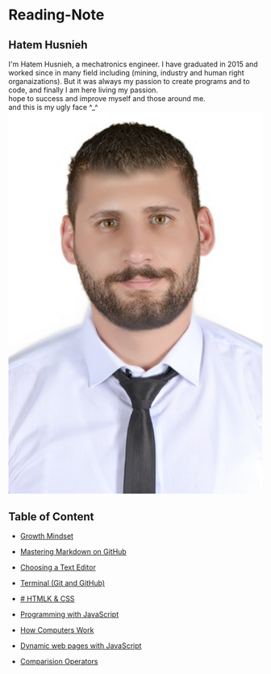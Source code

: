 # Reading-Note
## Hatem Husnieh  
I'm Hatem Husnieh, a mechatronics engineer. I have graduated in 2015 and worked since in many field including (mining, industry and human right organaizations). But it was always my passion to create programs and to code, and finally I am here living my passion.  
hope to success and improve myself and those around me.  
and this is my ugly face ^_^
![Me !!!](mini-ProPic.jpeg)  

## Table of Content
* [Growth Mindset](https://hatemhusnieh.github.io/Reading-Note/read0)  

* [Mastering Markdown on GitHub](https://hatemhusnieh.github.io/Reading-Note/read01)  

* [Choosing a Text Editor](https://hatemhusnieh.github.io/Reading-Note/read02)  

* [Terminal (Git and GitHub)](https://hatemhusnieh.github.io/Reading-Note/read03)  

* [# HTMLK & CSS](https://hatemhusnieh.github.io/Reading-Note/read04)  

* [Programming with JavaScript  ](https://hatemhusnieh.github.io/Reading-Note/Programming%20with%20JavaScript)  

* [How Computers Work](https://hatemhusnieh.github.io/Reading-Note/How-Computers-Work)  

* [Dynamic web pages with JavaScript](https://hatemhusnieh.github.io/Reading-Note/Daynamic.web.pages)  
* [Comparision Operators](https://hatemhusnieh.github.io/Reading-Note/Comparision-Operators)  
